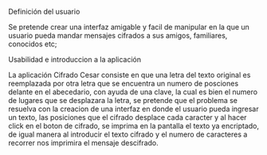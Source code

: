 Definición del usuario

Se pretende crear una interfaz amigable y facil de manipular en la que un usuario pueda mandar mensajes cifrados a sus amigos, familiares, conocidos etc; 


Usabilidad e introduccion a la aplicación

La aplicación Cifrado Cesar consiste en que una letra del texto original es reemplazada por otra letra que se encuentra un numero de posciones delante en el abecedario, con ayuda de una clave, la cual es bien el numero de lugares que se desplazara la letra, se pretende que el problema se resuelva con la creacion de una interfaz en donde el usuario pueda ingresar un texto, las posiciones que el cifrado desplace cada caracter y al hacer click en el boton de cifrado, se imprima en la pantalla el texto ya encriptado, de igual manera al introducir el texto cifrado y el numero de caracteres a recorrer nos imprimira el mensaje descifrado.
